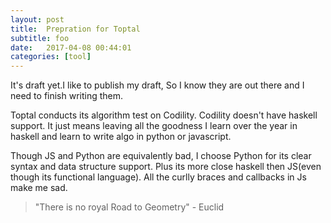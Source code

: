 ```yaml
---
layout: post
title:  Prepration for Toptal
subtitle: foo
date:   2017-04-08 00:44:01
categories: [tool]
---
```


It's draft yet.I like to publish my draft, So I know they are out there and I need to finish writing them.

Toptal conducts its algorithm test on Codility. Codility doesn't have haskell support. It just means leaving all the goodness I learn
over the year in haskell and learn to write algo in python or javascript.

Though JS and Python are equivalently bad, I choose Python for its clear syntax and data structure support. Plus its more close 
haskell then JS(even though its functional language). All the curlly braces and callbacks in Js make me sad.

> "There is no royal Road to Geometry" - Euclid
